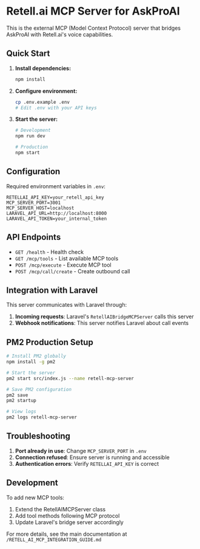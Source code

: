 # Retell.ai MCP Server for AskProAI

This is the external MCP (Model Context Protocol) server that bridges AskProAI with Retell.ai's voice capabilities.

## Quick Start

1. **Install dependencies:**
   ```bash
   npm install
   ```

2. **Configure environment:**
   ```bash
   cp .env.example .env
   # Edit .env with your API keys
   ```

3. **Start the server:**
   ```bash
   # Development
   npm run dev
   
   # Production
   npm start
   ```

## Configuration

Required environment variables in `.env`:

```env
RETELLAI_API_KEY=your_retell_api_key
MCP_SERVER_PORT=3001
MCP_SERVER_HOST=localhost
LARAVEL_API_URL=http://localhost:8000
LARAVEL_API_TOKEN=your_internal_token
```

## API Endpoints

- `GET /health` - Health check
- `GET /mcp/tools` - List available MCP tools
- `POST /mcp/execute` - Execute MCP tool
- `POST /mcp/call/create` - Create outbound call

## Integration with Laravel

This server communicates with Laravel through:
1. **Incoming requests**: Laravel's `RetellAIBridgeMCPServer` calls this server
2. **Webhook notifications**: This server notifies Laravel about call events

## PM2 Production Setup

```bash
# Install PM2 globally
npm install -g pm2

# Start the server
pm2 start src/index.js --name retell-mcp-server

# Save PM2 configuration
pm2 save
pm2 startup

# View logs
pm2 logs retell-mcp-server
```

## Troubleshooting

1. **Port already in use**: Change `MCP_SERVER_PORT` in `.env`
2. **Connection refused**: Ensure server is running and accessible
3. **Authentication errors**: Verify `RETELLAI_API_KEY` is correct

## Development

To add new MCP tools:
1. Extend the RetellAIMCPServer class
2. Add tool methods following MCP protocol
3. Update Laravel's bridge server accordingly

For more details, see the main documentation at `/RETELL_AI_MCP_INTEGRATION_GUIDE.md`